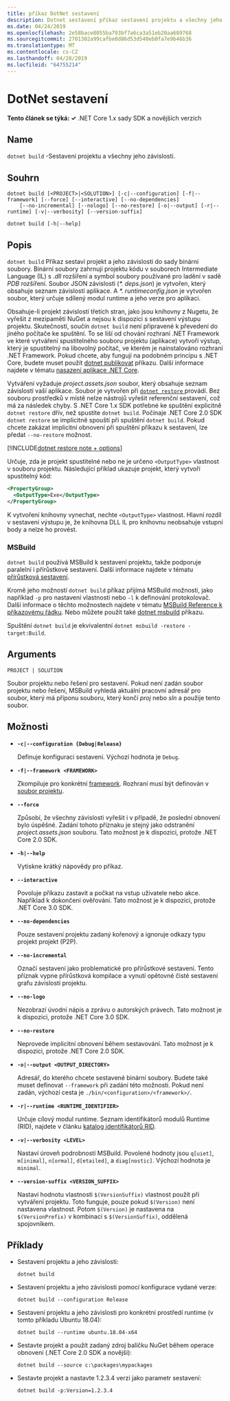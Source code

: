 ```yaml
---
title: příkaz DotNet sestavení
description: Dotnet sestavení příkaz sestavení projektu a všechny jeho závislosti.
ms.date: 04/24/2019
ms.openlocfilehash: 2e58bace8055ba793bf7a6ca3a51eb20aa689768
ms.sourcegitcommit: 2701302a99cafbe0d86d53d540eb0fa7e9b46b36
ms.translationtype: MT
ms.contentlocale: cs-CZ
ms.lasthandoff: 04/28/2019
ms.locfileid: "64755214"
---
```

# <a name="dotnet-build"></a>DotNet sestavení

**Tento článek se týká: ✓** .NET Core 1.x sady SDK a novějších verzích

<!-- todo: uncomment when all CLI commands are reviewed
[!INCLUDE [topic-appliesto-net-core-all](../../../includes/topic-appliesto-net-core-all.md)]
-->

## <a name="name"></a>Name

`dotnet build` -Sestavení projektu a všechny jeho závislosti.

## <a name="synopsis"></a>Souhrn

```
dotnet build [<PROJECT>|<SOLUTION>] [-c|--configuration] [-f|--framework] [--force] [--interactive] [--no-dependencies]
    [--no-incremental] [--nologo] [--no-restore] [-o|--output] [-r|--runtime] [-v|--verbosity] [--version-suffix]

dotnet build [-h|--help]
```

## <a name="description"></a>Popis

`dotnet build` Příkaz sestaví projekt a jeho závislosti do sady binární soubory. Binární soubory zahrnují projektu kódu v souborech Intermediate Language (IL) s *.dll* rozšíření a symbol soubory používané pro ladění v sadě *PDB* rozšíření. Soubor JSON závislosti (*\*. deps.json*) je vytvořen, který obsahuje seznam závislostí aplikace. A  *\*. runtimeconfig.json* je vytvořen soubor, který určuje sdílený modul runtime a jeho verze pro aplikaci.

Obsahuje-li projekt závislostí třetích stran, jako jsou knihovny z Nugetu, že vyřešit z mezipaměti NuGet a nejsou k dispozici s sestavení výstupu projektu. Skutečností, součin `dotnet build` není připravené k převedení do jiného počítače ke spuštění. To se liší od chování rozhraní .NET Framework ve které vytváření spustitelného souboru projektu (aplikace) vytvoří výstup, který je spustitelný na libovolný počítač, ve kterém je nainstalováno rozhraní .NET Framework. Pokud chcete, aby fungují na podobném principu s .NET Core, budete muset použít [dotnet publikovat](dotnet-publish.md) příkazu. Další informace najdete v tématu [nasazení aplikace .NET Core](../deploying/index.md).

Vytváření vyžaduje *project.assets.json* soubor, který obsahuje seznam závislostí vaší aplikace. Soubor je vytvořen při [ `dotnet restore` ](dotnet-restore.md) provádí. Bez souboru prostředků v místě nelze nástrojů vyřešit referenční sestavení, což má za následek chyby. S .NET Core 1.x SDK potřebné ke spuštění explicitně `dotnet restore` dřív, než spustíte `dotnet build`. Počínaje .NET Core 2.0 SDK `dotnet restore` se implicitně spouští při spuštění `dotnet build`. Pokud chcete zakázat implicitní obnovení při spuštění příkazu k sestavení, lze předat `--no-restore` možnost.

[!INCLUDE[dotnet restore note + options](~/includes/dotnet-restore-note-options.md)]

Určuje, zda je projekt spustitelné nebo ne je určeno `<OutputType>` vlastnost v souboru projektu. Následující příklad ukazuje projekt, který vytvoří spustitelný kód:

```xml
<PropertyGroup>
  <OutputType>Exe</OutputType>
</PropertyGroup>
```

K vytvoření knihovny vynechat, nechte `<OutputType>` vlastnost. Hlavní rozdíl v sestavení výstupu je, že knihovna DLL IL pro knihovnu neobsahuje vstupní body a nelze ho provést.

### <a name="msbuild"></a>MSBuild

`dotnet build` používá MSBuild k sestavení projektu, takže podporuje paralelní i přírůstkové sestavení. Další informace najdete v tématu [přírůstková sestavení](/visualstudio/msbuild/incremental-builds).

Kromě jeho možností `dotnet build` příkaz přijímá MSBuild možnosti, jako například `-p` pro nastavení vlastnosti nebo `-l` k definování protokolovač. Další informace o těchto možnostech najdete v tématu [MSBuild Reference k příkazovému řádku](/visualstudio/msbuild/msbuild-command-line-reference). Nebo můžete použít také [dotnet msbuild](dotnet-msbuild.md) příkazu.

Spuštění `dotnet build` je ekvivalentní `dotnet msbuild -restore -target:Build`.

## <a name="arguments"></a>Arguments

`PROJECT | SOLUTION`

Soubor projektu nebo řešení pro sestavení. Pokud není zadán soubor projektu nebo řešení, MSBuild vyhledá aktuální pracovní adresář pro soubor, který má příponu souboru, který končí *proj* nebo *sln* a použije tento soubor.

## <a name="options"></a>Možnosti

* **`-c|--configuration {Debug|Release}`**

  Definuje konfiguraci sestavení. Výchozí hodnota je `Debug`.

* **`-f|--framework <FRAMEWORK>`**

  Zkompiluje pro konkrétní [framework](../../standard/frameworks.md). Rozhraní musí být definován v [soubor projektu](csproj.md).

* **`--force`**

  Způsobí, že všechny závislosti vyřešit i v případě, že poslední obnovení bylo úspěšné. Zadání tohoto příznaku je stejný jako odstranění *project.assets.json* souboru. Tato možnost je k dispozici, protože .NET Core 2.0 SDK.

* **`-h|--help`**

  Vytiskne krátký nápovědy pro příkaz.

* **`--interactive`**

  Povoluje příkazu zastavit a počkat na vstup uživatele nebo akce. Například k dokončení ověřování. Tato možnost je k dispozici, protože .NET Core 3.0 SDK.

* **`--no-dependencies`**

  Pouze sestavení projektu zadaný kořenový a ignoruje odkazy typu projekt projekt (P2P).

* **`--no-incremental`**

  Označí sestavení jako problematické pro přírůstkové sestavení. Tento příznak vypne přírůstková kompilace a vynutí opětovné čisté sestavení grafu závislostí projektu.

* **`--no-logo`**

  Nezobrazí úvodní nápis a zprávu o autorských právech. Tato možnost je k dispozici, protože .NET Core 3.0 SDK.

* **`--no-restore`**

  Neprovede implicitní obnovení během sestavování. Tato možnost je k dispozici, protože .NET Core 2.0 SDK.

* **`-o|--output <OUTPUT_DIRECTORY>`**

  Adresář, do kterého chcete sestavené binární soubory. Budete také muset definovat `--framework` při zadání této možnosti. Pokud není zadán, výchozí cesta je `./bin/<configuration>/<framework>/`.

* **`-r|--runtime <RUNTIME_IDENTIFIER>`**

  Určuje cílový modul runtime. Seznam identifikátorů modulů Runtime (RID), najdete v článku [katalog identifikátorů RID](../rid-catalog.md).

* **`-v|--verbosity <LEVEL>`**

  Nastaví úroveň podrobností MSBuild. Povolené hodnoty jsou `q[uiet]`, `m[inimal]`, `n[ormal]`, `d[etailed]`, a `diag[nostic]`. Výchozí hodnota je `minimal`.

* **`--version-suffix <VERSION_SUFFIX>`**

  Nastaví hodnotu vlastnosti `$(VersionSuffix)` vlastnost použít při vytváření projektu. Toto funguje, pouze pokud `$(Version)` není nastavena vlastnost. Potom `$(Version)` je nastavena na `$(VersionPrefix)` v kombinaci s `$(VersionSuffix)`, oddělená spojovníkem.

## <a name="examples"></a>Příklady

* Sestavení projektu a jeho závislosti:

  ```console
  dotnet build
  ```

* Sestavení projektu a jeho závislosti pomocí konfigurace vydané verze:

  ```console
  dotnet build --configuration Release
  ```

* Sestavení projektu a jeho závislosti pro konkrétní prostředí runtime (v tomto příkladu Ubuntu 18.04):

  ```console
  dotnet build --runtime ubuntu.18.04-x64
  ```

* Sestavte projekt a použít zadaný zdroj balíčku NuGet během operace obnovení (.NET Core 2.0 SDK a novější):

  ```console
  dotnet build --source c:\packages\mypackages
  ```

* Sestavte projekt a nastavte 1.2.3.4 verzi jako parametr sestavení:

  ```console
  dotnet build -p:Version=1.2.3.4
  ```